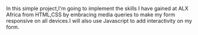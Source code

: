 In this simple project,I'm going to implement the skills I have gained at ALX Africa from HTML,CSS by embracing media queries to make my form responsive on all devices.I will also use Javascript to add interactivity on my form.
